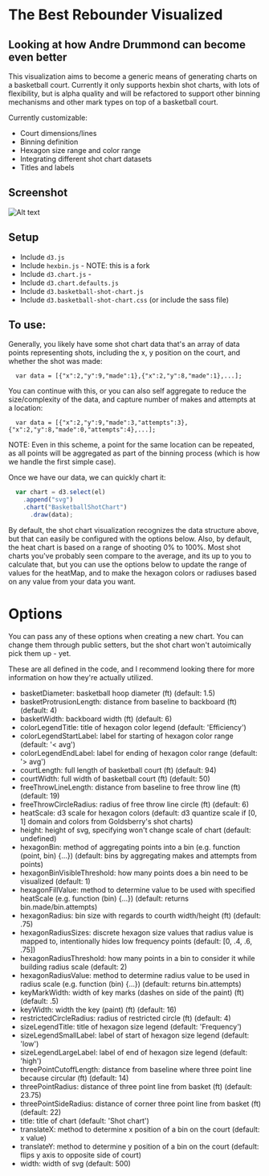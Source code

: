 # The Best Rebounder Visualized
## Looking at how Andre Drummond can become even better

This visualization aims to become a generic means of generating charts on a basketball court. Currently it only supports hexbin shot charts, with lots of flexibility, but is alpha quality and will be refactored to support other binning mechanisms and other mark types on top of a basketball court.

Currently customizable:

- Court dimensions/lines
- Binning definition
- Hexagon size range and color range
- Integrating different shot chart datasets
- Titles and labels

## Screenshot
![Alt text](https://dl.dropboxusercontent.com/s/wwsmz8bpgwx9k2c/NBA_d3_viz.png?dl=0)


## Setup

- Include ```d3.js```
- Include ```hexbin.js```  - NOTE: this is a fork
- Include ```d3.chart.js``` -
- Include ```d3.chart.defaults.js```
- Include ```d3.basketball-shot-chart.js```
- Include ```d3.basketball-shot-chart.css``` (or include the sass file)

## To use:

Generally, you likely have some shot chart data that's an array of data points representing shots, including the x, y position on the court, and whether the shot was made:

```
  var data = [{"x":2,"y":9,"made":1},{"x":2,"y":8,"made":1},...];
```

You can continue with this, or you can also self aggregate to reduce the size/complexity of the data, and capture number of makes and attempts at a location:

```
  var data = [{"x":2,"y":9,"made":3,"attempts":3},{"x":2,"y":8,"made":0,"attempts":4},...];
```

NOTE: Even in this scheme, a point for the same location can be repeated, as all points will be aggregated as part of the binning process (which is how we handle the first simple case).

Once we have our data, we can quickly chart it:

```javascript
  var chart = d3.select(el)
    .append("svg")
    .chart("BasketballShotChart")
      .draw(data);
```

By default, the shot chart visualization recognizes the data structure above, but that can easily be configured with the options below. Also, by default, the heat chart is based on a range of shooting 0% to 100%. Most shot charts you've probably seen compare to the average, and its up to you to calculate that, but you can use the options below to update the range of values for the heatMap, and to make the hexagon colors or radiuses based on any value from your data you want.

# Options

You can pass any of these options when creating a new chart. You can change them through public setters, but the shot chart won't autoimically pick them up - yet.

These are all defined in the code, and I recommend looking there for more information on how they're actually utilized.

- basketDiameter: basketball hoop diameter (ft) (default: 1.5)
- basketProtrusionLength: distance from baseline to backboard (ft) (default: 4)
- basketWidth: backboard width (ft) (default: 6)
- colorLegendTitle: title of hexagon color legend (default: 'Efficiency')
- colorLegendStartLabel: label for starting of hexagon color range (default: '< avg')
- colorLegendEndLabel: label for ending of hexagon color range (default: '> avg')
- courtLength: full length of basketball court (ft) (default: 94)  
- courtWidth: full width of basketball court (ft) (default: 50)
- freeThrowLineLength: distance from baseline to free throw line (ft) (default: 19)
- freeThrowCircleRadius: radius of free throw line circle (ft) (default: 6)
- heatScale: d3 scale for hexagon colors (default: d3 quantize scale if [0, 1] domain and colors from Goldsberry's shot charts)
- height: height of svg, specifying won't change scale of chart (default: undefined)
- hexagonBin: method of aggregating points into a bin (e.g. function (point, bin) {...}) (default: bins by aggregating makes and attempts from points)
- hexagonBinVisibleThreshold: how many points does a bin need to be visualized (default: 1)
- hexagonFillValue: method to determine value to be used with specified heatScale (e.g. function (bin) {...}) (default: returns bin.made/bin.attempts)
- hexagonRadius: bin size with regards to courth width/height (ft) (default: .75)
- hexagonRadiusSizes: discrete hexagon size values that radius value is mapped to, intentionally hides low frequency points (default: [0, .4, .6, .75])
- hexagonRadiusThreshold: how many points in a bin to consider it while building radius scale (default: 2)
- hexagonRadiusValue: method to determine radius value to be used in radius scale (e.g. function (bin) {...}) (default: returns bin.attempts)
- keyMarkWidth: width of key marks (dashes on side of the paint) (ft) (default: .5)
- keyWidth: width the key (paint) (ft) (default: 16)
- restrictedCircleRadius: radius of restricted circle (ft) (default: 4)
- sizeLegendTitle: title of hexagon size legend (default: 'Frequency')
- sizeLegendSmallLabel: label of start of hexagon size legend (default: 'low')
- sizeLegendLargeLabel: label of end of hexagon size legend (default: 'high')
- threePointCutoffLength: distance from baseline where three point line because circular (ft) (default: 14)
- threePointRadius: distance of three point line from basket (ft) (default: 23.75)
- threePointSideRadius: distance of corner three point line from basket (ft) (default: 22)
- title: title of chart (default: 'Shot chart')
- translateX: method to determine x position of a bin on the court (default: x value)
- translateY: method to determine y position of a bin on the court (default: flips y axis to opposite side of court)
- width: width of svg (default: 500)
